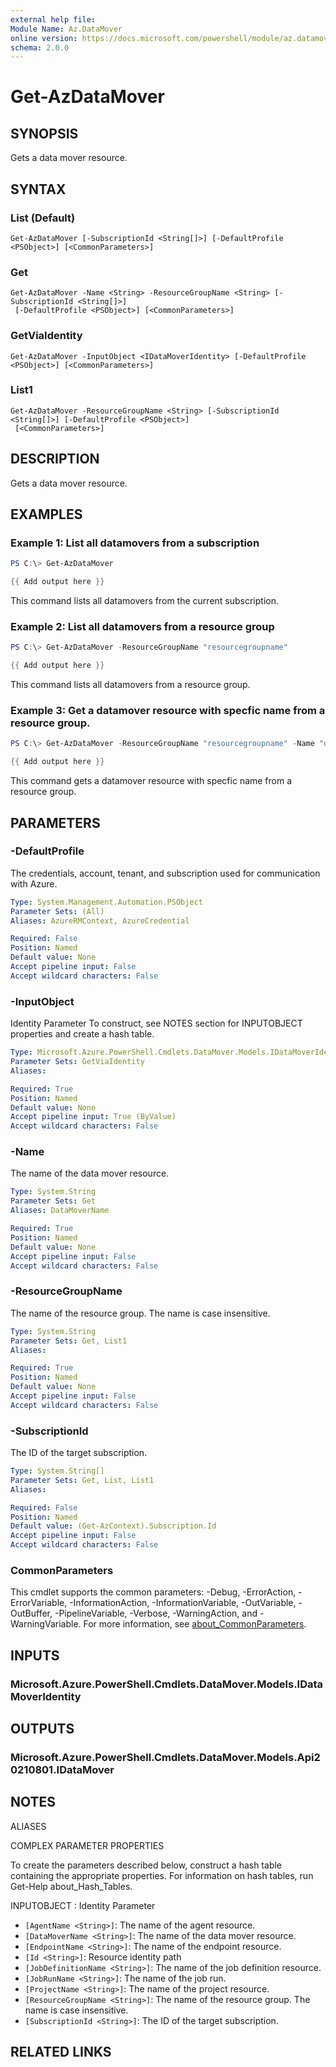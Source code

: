 ```yaml
---
external help file:
Module Name: Az.DataMover
online version: https://docs.microsoft.com/powershell/module/az.datamover/get-azdatamover
schema: 2.0.0
---
```


# Get-AzDataMover

## SYNOPSIS
Gets a data mover resource.

## SYNTAX

### List (Default)
```
Get-AzDataMover [-SubscriptionId <String[]>] [-DefaultProfile <PSObject>] [<CommonParameters>]
```

### Get
```
Get-AzDataMover -Name <String> -ResourceGroupName <String> [-SubscriptionId <String[]>]
 [-DefaultProfile <PSObject>] [<CommonParameters>]
```

### GetViaIdentity
```
Get-AzDataMover -InputObject <IDataMoverIdentity> [-DefaultProfile <PSObject>] [<CommonParameters>]
```

### List1
```
Get-AzDataMover -ResourceGroupName <String> [-SubscriptionId <String[]>] [-DefaultProfile <PSObject>]
 [<CommonParameters>]
```

## DESCRIPTION
Gets a data mover resource.

## EXAMPLES

### Example 1: List all datamovers from a subscription
```powershell
PS C:\> Get-AzDataMover

{{ Add output here }}
```

This command lists all datamovers from the current subscription.

### Example 2: List all datamovers from a resource group
```powershell
PS C:\> Get-AzDataMover -ResourceGroupName "resourcegroupname"

{{ Add output here }}
```

This command lists all datamovers from a resource group.

### Example 3: Get a datamover resource with specfic name from a resource group.
```powershell
PS C:\> Get-AzDataMover -ResourceGroupName "resourcegroupname" -Name "datamovername1"

{{ Add output here }}
```

This command gets a datamover resource with specfic name from a resource group.

## PARAMETERS

### -DefaultProfile
The credentials, account, tenant, and subscription used for communication with Azure.

```yaml
Type: System.Management.Automation.PSObject
Parameter Sets: (All)
Aliases: AzureRMContext, AzureCredential

Required: False
Position: Named
Default value: None
Accept pipeline input: False
Accept wildcard characters: False
```

### -InputObject
Identity Parameter
To construct, see NOTES section for INPUTOBJECT properties and create a hash table.

```yaml
Type: Microsoft.Azure.PowerShell.Cmdlets.DataMover.Models.IDataMoverIdentity
Parameter Sets: GetViaIdentity
Aliases:

Required: True
Position: Named
Default value: None
Accept pipeline input: True (ByValue)
Accept wildcard characters: False
```

### -Name
The name of the data mover resource.

```yaml
Type: System.String
Parameter Sets: Get
Aliases: DataMoverName

Required: True
Position: Named
Default value: None
Accept pipeline input: False
Accept wildcard characters: False
```

### -ResourceGroupName
The name of the resource group.
The name is case insensitive.

```yaml
Type: System.String
Parameter Sets: Get, List1
Aliases:

Required: True
Position: Named
Default value: None
Accept pipeline input: False
Accept wildcard characters: False
```

### -SubscriptionId
The ID of the target subscription.

```yaml
Type: System.String[]
Parameter Sets: Get, List, List1
Aliases:

Required: False
Position: Named
Default value: (Get-AzContext).Subscription.Id
Accept pipeline input: False
Accept wildcard characters: False
```

### CommonParameters
This cmdlet supports the common parameters: -Debug, -ErrorAction, -ErrorVariable, -InformationAction, -InformationVariable, -OutVariable, -OutBuffer, -PipelineVariable, -Verbose, -WarningAction, and -WarningVariable. For more information, see [about_CommonParameters](http://go.microsoft.com/fwlink/?LinkID=113216).

## INPUTS

### Microsoft.Azure.PowerShell.Cmdlets.DataMover.Models.IDataMoverIdentity

## OUTPUTS

### Microsoft.Azure.PowerShell.Cmdlets.DataMover.Models.Api20210801.IDataMover

## NOTES

ALIASES

COMPLEX PARAMETER PROPERTIES

To create the parameters described below, construct a hash table containing the appropriate properties. For information on hash tables, run Get-Help about_Hash_Tables.


INPUTOBJECT <IDataMoverIdentity>: Identity Parameter
  - `[AgentName <String>]`: The name of the agent resource.
  - `[DataMoverName <String>]`: The name of the data mover resource.
  - `[EndpointName <String>]`: The name of the endpoint resource.
  - `[Id <String>]`: Resource identity path
  - `[JobDefinitionName <String>]`: The name of the job definition resource.
  - `[JobRunName <String>]`: The name of the job run.
  - `[ProjectName <String>]`: The name of the project resource.
  - `[ResourceGroupName <String>]`: The name of the resource group. The name is case insensitive.
  - `[SubscriptionId <String>]`: The ID of the target subscription.

## RELATED LINKS

